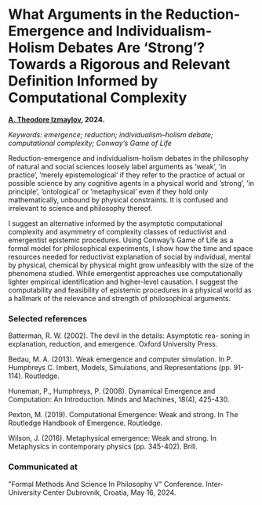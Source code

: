# What Arguments in the Reduction-Emergence and Individualism-Holism Debates Are ‘Strong’? Towards a Rigorous and Relevant Definition Informed by Computational Complexity

**[A. Theodore Izmaylov](https://theodoreizmaylov.com/), 2024.**

*Keywords: emergence; reduction; individualism–holism debate; computational complexity; Conway’s Game of Life*

Reduction-emergence and individualism-holism debates in the philosophy of natural and social sciences loosely label arguments as ’weak’, ’in practice’, ’merely epistemological’ if they refer to the practice of actual or possible science by any cognitive agents in a physical world and ’strong’, ’in principle’, ’ontological’ or ’metaphysical’ even if they hold only mathematically, unbound by physical constraints. It is confused and irrelevant to science and philosophy thereof.

I suggest an alternative informed by the asymptotic computational complexity and asymmetry of complexity classes of reductivist and emergentist epistemic procedures. Using Conway’s Game of Life as a formal model for philosophical experiments, I show how the time and space resources needed for reductivist explanation of social by individual, mental by physical, chemical by physical might grow unfeasibly with the size of the phenomena studied. While emergentist approaches use computationally lighter empirical identification and higher-level causation. I suggest the computability and feasibility of epistemic procedures in a physical world as a hallmark of the relevance and strength of philosophical arguments.

### Selected references

Batterman, R. W. (2002). The devil in the details: Asymptotic rea-
soning in explanation, reduction, and emergence. Oxford University Press.

Bedau, M. A. (2013). Weak emergence and computer simulation. In
P. Humphreys C. Imbert, Models, Simulations, and Representations (pp.
91-114). Routledge.

Huneman, P., Humphreys, P. (2008). Dynamical Emergence and
Computation: An Introduction. Minds and Machines, 18(4), 425-430.

Pexton, M. (2019). Computational Emergence: Weak and strong. In
The Routledge Handbook of Emergence. Routledge.

Wilson, J. (2016). Metaphysical emergence: Weak and strong. In
Metaphysics in contemporary physics (pp. 345-402). Brill.

### Communicated at

"Formal Methods And Science In Philosophy V" Conference. Inter-University Center Dubrovnik, Croatia, May 16, 2024.